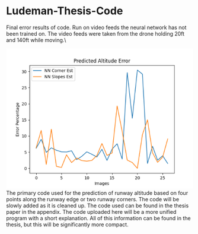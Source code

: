 # Ludeman-Thesis-Code
Final error results of code. Run on video feeds the neural network has not been trained on. The video feeds were taken from the drone holding 20ft and 140ft while moving.\

![test](https://github.com/jludeman-1/Ludeman-Thesis-Code/blob/main/examples/altErrEst140.png?raw=true)
\
The primary code used for the prediction of runway altitude based on four points along the runway edge or two runway corners.
The code will be slowly added as it is cleaned up.
The code used can be found in the thesis paper in the appendix. The code uploaded here will be a more unified program with a short explanation. All of this information can be found in the thesis, but this will be significantly more compact.
